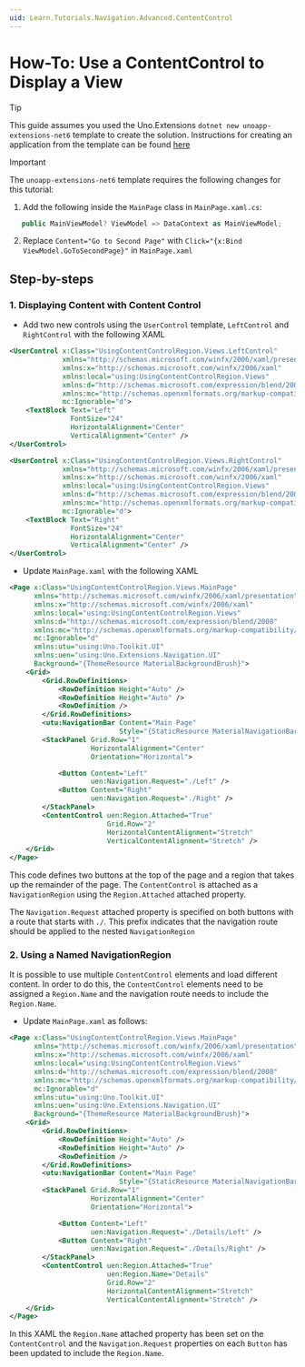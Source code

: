 ```yaml
---
uid: Learn.Tutorials.Navigation.Advanced.ContentControl
---
```

# How-To: Use a ContentControl to Display a View

> [!TIP]
> This guide assumes you used the Uno.Extensions `dotnet new unoapp-extensions-net6` template to create the solution. Instructions for creating an application from the template can be found [here](../Extensions/GettingStarted/UsingUnoExtensions.md)

> [!IMPORTANT]
> The `unoapp-extensions-net6` template requires the following changes for this tutorial:
>
> 1. Add the following inside the `MainPage` class in `MainPage.xaml.cs`:
>
>```csharp
>    public MainViewModel? ViewModel => DataContext as MainViewModel;
>```
>
> 2. Replace `Content="Go to Second Page"` with `Click="{x:Bind ViewModel.GoToSecondPage}"` in `MainPage.xaml`

## Step-by-steps

### 1. Displaying Content with Content Control

- Add two new controls using the `UserControl` template, `LeftControl` and `RightControl` with the following XAML

```xml
<UserControl x:Class="UsingContentControlRegion.Views.LeftControl"
             xmlns="http://schemas.microsoft.com/winfx/2006/xaml/presentation"
             xmlns:x="http://schemas.microsoft.com/winfx/2006/xaml"
             xmlns:local="using:UsingContentControlRegion.Views"
             xmlns:d="http://schemas.microsoft.com/expression/blend/2008"
             xmlns:mc="http://schemas.openxmlformats.org/markup-compatibility/2006"
             mc:Ignorable="d">
    <TextBlock Text="Left"
               FontSize="24"
               HorizontalAlignment="Center"
               VerticalAlignment="Center" />
</UserControl>

<UserControl x:Class="UsingContentControlRegion.Views.RightControl"
             xmlns="http://schemas.microsoft.com/winfx/2006/xaml/presentation"
             xmlns:x="http://schemas.microsoft.com/winfx/2006/xaml"
             xmlns:local="using:UsingContentControlRegion.Views"
             xmlns:d="http://schemas.microsoft.com/expression/blend/2008"
             xmlns:mc="http://schemas.openxmlformats.org/markup-compatibility/2006"
             mc:Ignorable="d">
    <TextBlock Text="Right"
               FontSize="24"
               HorizontalAlignment="Center"
               VerticalAlignment="Center" />
</UserControl>
```

- Update `MainPage.xaml` with the following XAML

```xml
<Page x:Class="UsingContentControlRegion.Views.MainPage"
      xmlns="http://schemas.microsoft.com/winfx/2006/xaml/presentation"
      xmlns:x="http://schemas.microsoft.com/winfx/2006/xaml"
      xmlns:local="using:UsingContentControlRegion.Views"
      xmlns:d="http://schemas.microsoft.com/expression/blend/2008"
      xmlns:mc="http://schemas.openxmlformats.org/markup-compatibility/2006"
      mc:Ignorable="d"
      xmlns:utu="using:Uno.Toolkit.UI"
      xmlns:uen="using:Uno.Extensions.Navigation.UI"
      Background="{ThemeResource MaterialBackgroundBrush}">
    <Grid>
        <Grid.RowDefinitions>
            <RowDefinition Height="Auto" />
            <RowDefinition Height="Auto" />
            <RowDefinition />
        </Grid.RowDefinitions>
        <utu:NavigationBar Content="Main Page"
                           Style="{StaticResource MaterialNavigationBarStyle}" />
        <StackPanel Grid.Row="1"
                    HorizontalAlignment="Center"
                    Orientation="Horizontal">

            <Button Content="Left"
                    uen:Navigation.Request="./Left" />
            <Button Content="Right"
                    uen:Navigation.Request="./Right" />
        </StackPanel>
        <ContentControl uen:Region.Attached="True"
                        Grid.Row="2"
                        HorizontalContentAlignment="Stretch"
                        VerticalContentAlignment="Stretch" />
    </Grid>
</Page>
```

This code defines two buttons at the top of the page and a region that takes up the remainder of the page. The `ContentControl` is attached as a `NavigationRegion` using the `Region.Attached` attached property.

The `Navigation.Request` attached property is specified on both buttons with a route that starts with `./`. This prefix indicates that the navigation route should be applied to the nested `NavigationRegion`

### 2. Using a Named NavigationRegion

It is possible to use multiple `ContentControl` elements and load different content. In order to do this, the `ContentControl` elements need to be assigned a `Region.Name` and the navigation route needs to include the `Region.Name`.

- Update `MainPage.xaml` as follows:

```xml
<Page x:Class="UsingContentControlRegion.Views.MainPage"
      xmlns="http://schemas.microsoft.com/winfx/2006/xaml/presentation"
      xmlns:x="http://schemas.microsoft.com/winfx/2006/xaml"
      xmlns:local="using:UsingContentControlRegion.Views"
      xmlns:d="http://schemas.microsoft.com/expression/blend/2008"
      xmlns:mc="http://schemas.openxmlformats.org/markup-compatibility/2006"
      mc:Ignorable="d"
      xmlns:utu="using:Uno.Toolkit.UI"
      xmlns:uen="using:Uno.Extensions.Navigation.UI"
      Background="{ThemeResource MaterialBackgroundBrush}">
    <Grid>
        <Grid.RowDefinitions>
            <RowDefinition Height="Auto" />
            <RowDefinition Height="Auto" />
            <RowDefinition />
        </Grid.RowDefinitions>
        <utu:NavigationBar Content="Main Page"
                           Style="{StaticResource MaterialNavigationBarStyle}" />
        <StackPanel Grid.Row="1"
                    HorizontalAlignment="Center"
                    Orientation="Horizontal">

            <Button Content="Left"
                    uen:Navigation.Request="./Details/Left" />
            <Button Content="Right"
                    uen:Navigation.Request="./Details/Right" />
        </StackPanel>
        <ContentControl uen:Region.Attached="True"
                        uen:Region.Name="Details"
                        Grid.Row="2"
                        HorizontalContentAlignment="Stretch"
                        VerticalContentAlignment="Stretch" />
    </Grid>
</Page>
```

In this XAML the `Region.Name` attached property has been set on the `ContentControl` and the `Navigation.Request` properties on each `Button` has been updated to include the `Region.Name`.
